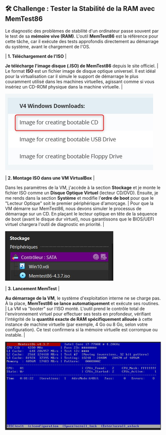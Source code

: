 ## 🛠️ Challenge : Tester la Stabilité de la RAM avec MemTest86

Le diagnostic des problèmes de stabilité d'un ordinateur passe souvent par le test de sa **mémoire vive (RAM)**. L'outil **MemTest86** est la référence pour cette tâche, car il exécute des tests approfondis directement au démarrage du système, avant le chargement de l'OS.


| **1. Téléchargement de l'ISO** | 

**Je télécharge l'image disque (.ISO) de MemTest86** depuis le site officiel. | Le format **ISO** est un fichier image de disque optique universel. Il est idéal pour la virtualisation car il simule le support de démarrage le plus couramment utilisé dans les machines virtuelles, agissant comme si vous insériez un CD-ROM physique dans la machine virtuelle. |

![ISO1](/Images/E03/Telechargement_ISO.jpg)

| **2. Montage ISO dans une VM VirtualBox** |

Dans les paramètres de la VM, j'accède à la section **Stockage** et je monte le fichier ISO comme un **Disque Optique Virtuel** (lecteur CD/DVD). Ensuite, je me rends dans la section **Système** et modifie l'**ordre de boot** pour que le "Lecteur Optique" soit le premier périphérique d'amorçage. | Pour que la VM démarre sur MemTest86, nous devons simuler le processus de démarrage sur un CD. En plaçant le lecteur optique en tête de la séquence de boot (avant le disque dur virtuel), nous garantissons que le BIOS/UEFI virtuel chargera l'outil de diagnostic en priorité.  |

![ISO2](/Images/E03/Montage_ISO.jpg)

| **3. Lancement MemTest** | 

**Au démarrage de la VM**, le système d'exploitation interne ne se charge pas. À la place, **MemTest86 se lance automatiquement** et exécute ses routines. | La VM va "booter" sur l'ISO monté. L'outil prend le contrôle total de l'environnement virtuel pour effectuer ses tests en profondeur, vérifiant l'intégrité de la **quantité exacte de RAM spécifiquement allouée** à cette instance de machine virtuelle (par exemple, 4 Go ou 8 Go, selon votre configuration). Ce test confirmera si la mémoire virtuelle est corrompue ou instable. |

![ISO3](/Images/E03/Lancement_Memtest.jpg)
